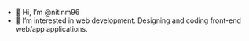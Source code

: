 - 👋 Hi, I’m @nitinm96
- 👀 I’m interested in web development. Designing and coding front-end web/app applications.


<!---
nitinm96/nitinm96 is a ✨ special ✨ repository because its `README.md` (this file) appears on your GitHub profile.
You can click the Preview link to take a look at your changes.
--->
